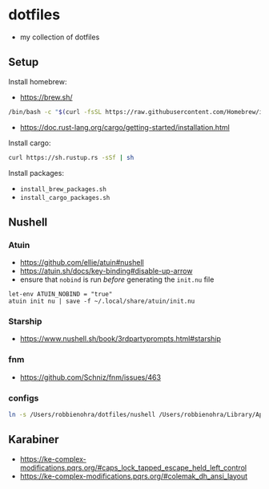 # dotfiles

- my collection of dotfiles

## Setup

Install homebrew:

- https://brew.sh/

```sh
/bin/bash -c "$(curl -fsSL https://raw.githubusercontent.com/Homebrew/install/HEAD/install.sh)"
```

- https://doc.rust-lang.org/cargo/getting-started/installation.html

Install cargo:

```sh
curl https://sh.rustup.rs -sSf | sh
```

Install packages:

- `install_brew_packages.sh`
- `install_cargo_packages.sh`

## Nushell

### Atuin

- https://github.com/ellie/atuin#nushell
- https://atuin.sh/docs/key-binding#disable-up-arrow
- ensure that `nobind` is run _before_ generating the `init.nu` file

```
let-env ATUIN_NOBIND = "true"
atuin init nu | save -f ~/.local/share/atuin/init.nu
```

### Starship

- https://www.nushell.sh/book/3rdpartyprompts.html#starship

### fnm

- https://github.com/Schniz/fnm/issues/463

### configs

```sh
ln -s /Users/robbienohra/dotfiles/nushell /Users/robbienohra/Library/Application\ Support/nushell
```

## Karabiner

- https://ke-complex-modifications.pqrs.org/#caps_lock_tapped_escape_held_left_control
- https://ke-complex-modifications.pqrs.org/#colemak_dh_ansi_layout
